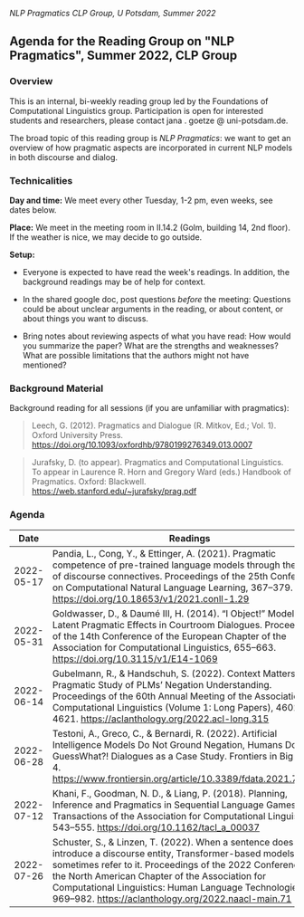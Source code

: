 *NLP Pragmatics  CLP Group, U Potsdam, Summer 2022*

## Agenda for the Reading Group on "NLP Pragmatics", Summer 2022, CLP Group

### Overview

This is an internal, bi-weekly reading group led by the Foundations of Computational Linguistics group.
Participation is open for interested students and researchers, please contact jana . goetze @ uni-potsdam.de.

The broad topic of this reading group is *NLP Pragmatics*: we want to get an overview of how pragmatic aspects are incorporated in current NLP models in both discourse and dialog.

### Technicalities

**Day and time:** We meet every other Tuesday, 1-2 pm, even weeks, see dates below.

**Place:** We meet in the meeting room in II.14.2 (Golm, building 14, 2nd floor). If the weather is nice, we may decide to go outside.

**Setup:**

- Everyone is expected to have read the week's readings. In addition, the background readings may be of help for context.

- In the shared google doc, post questions *before* the meeting: Questions could be about unclear arguments in the reading, or about content, or about things you want to discuss.

- Bring notes about reviewing aspects of what you have read: How would you summarize the paper? What are the strengths and weaknesses? What are possible limitations that the authors might not have mentioned?

### Background Material

Background reading for all sessions (if you are unfamiliar with pragmatics):

> Leech, G. (2012). Pragmatics and Dialogue (R. Mitkov, Ed.; Vol. 1). Oxford University Press. https://doi.org/10.1093/oxfordhb/9780199276349.013.0007

> Jurafsky, D. (to appear). Pragmatics and Computational Linguistics. To appear in Laurence R. Horn and Gregory Ward (eds.) Handbook of Pragmatics. Oxford: Blackwell. https://web.stanford.edu/~jurafsky/prag.pdf

### Agenda

| Date | Readings | Notes
|---|---|---|
| 2022-05-17 | Pandia, L., Cong, Y., & Ettinger, A. (2021). Pragmatic competence of pre-trained language models through the lens of discourse connectives. Proceedings of the 25th Conference on Computational Natural Language Learning, 367–379. https://doi.org/10.18653/v1/2021.conll-1.29 |  |
| 2022-05-31 | Goldwasser, D., & Daumé III, H. (2014). “I Object!” Modeling Latent Pragmatic Effects in Courtroom Dialogues. Proceedings of the 14th Conference of the European Chapter of the Association for Computational Linguistics, 655–663. https://doi.org/10.3115/v1/E14-1069 ||
| 2022-06-14 | Gubelmann, R., & Handschuh, S. (2022). Context Matters: A Pragmatic Study of PLMs’ Negation Understanding. Proceedings of the 60th Annual Meeting of the Association for Computational Linguistics (Volume 1: Long Papers), 4602–4621. https://aclanthology.org/2022.acl-long.315 ||
| 2022-06-28 | Testoni, A., Greco, C., & Bernardi, R. (2022). Artificial Intelligence Models Do Not Ground Negation, Humans Do. GuessWhat?! Dialogues as a Case Study. Frontiers in Big Data, 4. https://www.frontiersin.org/article/10.3389/fdata.2021.736709 ||
| 2022-07-12 | Khani, F., Goodman, N. D., & Liang, P. (2018). Planning, Inference and Pragmatics in Sequential Language Games. Transactions of the Association for Computational Linguistics, 6, 543–555. https://doi.org/10.1162/tacl_a_00037 ||
| 2022-07-26 | Schuster, S., & Linzen, T. (2022). When a sentence does not introduce a discourse entity, Transformer-based models still sometimes refer to it. Proceedings of the 2022 Conference of the North American Chapter of the Association for Computational Linguistics: Human Language Technologies, 969–982. https://aclanthology.org/2022.naacl-main.71 ||
